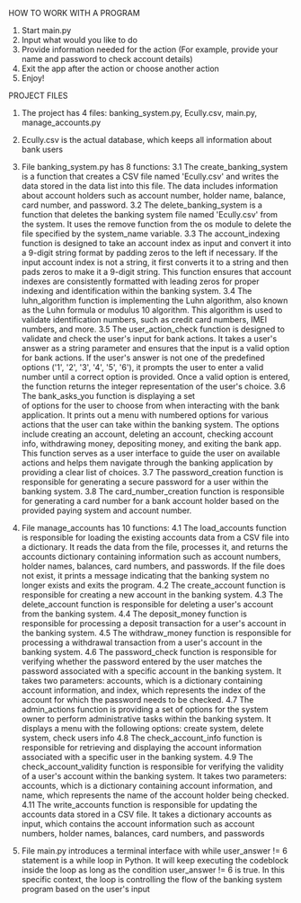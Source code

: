 HOW TO WORK WITH A PROGRAM

1. Start main.py
2. Input what would you like to do
3. Provide information needed for the action
   (For example, provide your name and password
   to check account details)
4. Exit the app after the action or choose another
   action
5. Enjoy!

PROJECT FILES

1. The project has 4 files: banking_system.py,
   Ecully.csv, main.py, manage_accounts.py
2. Ecully.csv is the actual database, which keeps
   all information about bank users
3. File banking_system.py has 8 functions:
   3.1 The create_banking_system is a function
   that creates a CSV file named 'Ecully.csv'
   and writes the data stored in the data list
   into this file. The data includes information
   about account holders such as account number,
   holder name, balance, card number, and password.
   3.2 The delete_banking_system is a function
   that deletes the banking system file named
   'Ecully.csv' from the system. It uses the remove
   function from the os module to delete the file
   specified by the system_name variable.
   3.3 The account_indexing function is designed to
   take an account index as input and convert it into a
   9-digit string format by padding zeros to the left
   if necessary. If the input account index is not a
   string, it first converts it to a string and then
   pads zeros to make it a 9-digit string. This
   function ensures that account indexes are
   consistently formatted with leading zeros for proper
   indexing and identification within the banking
   system.
   3.4 The luhn_algorithm function is implementing the
   Luhn algorithm, also known as the Luhn formula or
   modulus 10 algorithm. This algorithm is used to
   validate identification numbers, such as credit card
   numbers, IMEI numbers, and more.
   3.5 The user_action_check function is designed to
   validate and check the user's input for bank
   actions. It takes a user's answer as a string
   parameter and ensures that the input is a valid
   option for bank actions. If the user's answer is
   not one of the predefined options ('1', '2', '3',
   '4', '5', '6'), it prompts the user to enter a
   valid number until a correct option is provided.
   Once a valid option is entered, the function
   returns the integer representation of the user's
   choice.
   3.6 The bank_asks_you function is displaying a set  
   of options for the user to choose from when
   interacting with the bank application. It prints
   out a menu with numbered options for various
   actions that the user can take within the banking
   system. The options include creating an account,
   deleting an account, checking account info,
   withdrawing money, depositing money, and exiting the
   bank app. This function serves as a user interface
   to guide the user on available actions and helps
   them navigate through the banking application by
   providing a clear list of choices.
   3.7 The password_creation function is responsible
   for generating a secure password for a user within
   the banking system.
   3.8 The card_number_creation function is
   responsible for generating a card number for a bank
   account holder based on the provided paying system
   and account number.

4. File manage_accounts has 10 functions:
   4.1 The load_accounts function is responsible
   for loading the existing accounts data from a
   CSV file into a dictionary. It reads the data
   from the file, processes it, and returns
   the accounts dictionary containing information
   such as account numbers, holder names, balances,
   card numbers, and passwords. If the file
   does not exist, it prints a message indicating
   that the banking system no longer exists and
   exits the program.
   4.2 The create_account function is responsible
   for creating a new account in the banking system.
   4.3 The delete_account function is responsible
   for deleting a user's account from the
   banking system.
   4.4 The deposit_money function is responsible
   for processing a deposit transaction for a
   user's account in the banking system.
   4.5 The withdraw_money function is responsible
   for processing a withdrawal transaction
   from a user's account in the banking system.
   4.6 The password_check function is responsible
   for verifying whether the password entered
   by the user matches the password associated
   with a specific account in the banking system.
   It takes two parameters: accounts, which
   is a dictionary containing account information,
   and index, which represents the index of
   the account for which the password needs
   to be checked.
   4.7 The admin_actions function is providing
   a set of options for the system owner to perform
   administrative tasks within the banking system.
   It displays a menu with the following options:
   create system, delete system, check users info
   4.8 The check_account_info function is
   responsible for retrieving and displaying
   the account information associated with a
   specific user in the banking system.
   4.9 The check_account_validity function
   is responsible for verifying the validity of
   a user's account within the banking system.
   It takes two parameters: accounts, which
   is a dictionary containing account information,
   and name, which represents the name of the
   account holder being checked.
   4.11 The write_accounts function is responsible
   for updating the accounts data stored in a
   CSV file. It takes a dictionary accounts as
   input, which contains the account information
   such as account numbers, holder names,
   balances, card numbers, and passwords

5. File main.py introduces a terminal interface
   with while user_answer != 6 statement is a
   while loop in Python. It will keep executing
   the codeblock inside the loop as long as the
   condition user_answer != 6 is true. In
   this specific context, the loop is controlling
   the flow of the banking system program based on
   the user's input
